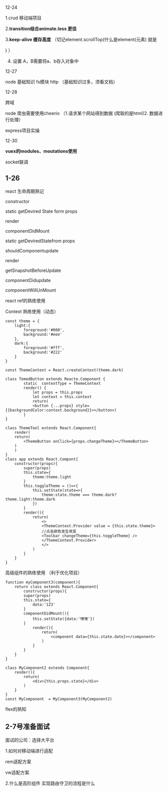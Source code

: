 12-24

1.crud 移动端项目

2.**transition结合animate.less 更佳**

3.**keep-alive 缓存高度**  （切记element.scrollTop(什么是element(元素) 就是<div></div>) ） 

4. 设置 A，B需要将a、b存入对象中

12-27

 node 基础知识 fs模块 http （基础知识过多，须看文档）

12-28

跨域

node  爬虫需要使用cheerio （1.请求某个网站得到数据 (爬取的是html)2. 数据进行处理）

express项目实操

12-30 

**vuex的modules、moutations使用**

socket联调

## 1-26 

react 生命周期熟记

constructor

static getDevired State form props

render

componentDidMount



static getDeviredStatefrom props

shouldComponentupdate

render

getSnapshotBeforeUpdate

componentDidupdate



componentWillUnMount

react ref的熟练使用

Context 熟练使用（动态）

```
const theme = {
    light:{
        foreground:'#000',
        background:'#eee'
    },
    dark:{
        foreground:'#fff',
        background:'#222'
    }
}

const ThemeContext = React.createContext(theme.dark)

class TemedButton extends Reacte.Component {
		static  contextType = ThemeContext
		render() {
			let props = this.props
			let context = this.context
			return(
			<button {...props} style={{backgroundColor:context.background}}></button>)
		}
}

class ThemeTool extends React.Component{
	render(
	return(
		<ThemeButton onClick={props.changeTheme}></ThemeButton>
	)
	)
}
class app extends React.Compont{
	constructor(props){
		super(props)
		this.state={
			theme:theme.light
		}
		this.toggleTheme = ()=>{
			this.setState(state=>{
				theme:state.theme === theme.dark?theme.light:theme.dark
			})
		}
		render(){
			return(
				<>
				<ThemeContext.Provider value = {this.state.theme}>
				//点击颜色发生改变
				<Toolbar changeTheme={this.toggleTheme} />
				</ThemeContext.Provider>
				</>
			)
		}
	}
}
```

高级组件的熟练使用 （利于优化项目）

```
function myComponent3(component){
	return class extends React.Component{
		constructor(props){
		super(props)
		this.state={
			data:'123'
		}
		componentDidMount(){
			this.setState({data:'嘿嘿'})
		}
			render(){
				return(
					<component data={this.state.date}></component>
				)
			}
		}
	}
}

class MyComponent2 extends Component{
	render(){
		return(
			<div>{this.props.state}</div>
		)
	}
}
const MyComponent  = MyComponent3(MyComponent2)
```



flex的熟知 

## 2-7号准备面试

面试的公司：选择大平台

1.如何对移动端进行适配

rem适配方案

vw适配方案

2.什么是高阶组件   实现路由守卫的流程是什么

